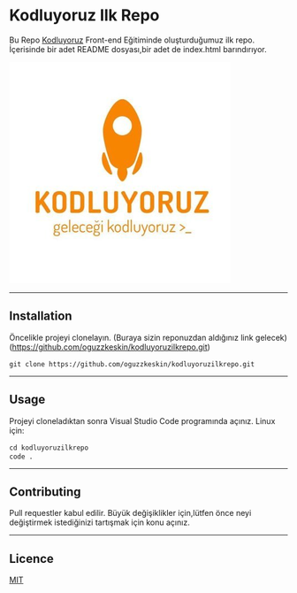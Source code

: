 # **Kodluyoruz Ilk Repo**
Bu Repo [Kodluyoruz](kodluyoruz.org) Front-end Eğitiminde oluşturduğumuz ilk repo. İçerisinde bir adet README dosyası,bir adet de index.html barındırıyor.

![Kodluyoruz Logo](https://raw.githubusercontent.com/Kodluyoruz/taskforce/git/git/markdown-nedir-nasil-kullaniriz-/figures/kodluyoruz_logo.jpg)

-----------------
## **Installation** 
Öncelikle projeyi clonelayın. (Buraya sizin reponuzdan aldığınız link gelecek) (https://github.com/oguzzkeskin/kodluyoruzilkrepo.git)
```
git clone https://github.com/oguzzkeskin/kodluyoruzilkrepo.git
```
----------------------------------
## **Usage**
Projeyi cloneladıktan sonra Visual Studio Code programında açınız.
Linux için:
```
cd kodluyoruzilkrepo
code .
```
------------------------
## **Contributing**

Pull requestler kabul edilir. Büyük değişiklikler için,lütfen önce neyi değiştirmek istediğinizi tartışmak için konu açınız.

-------------------

## **Licence**

[MIT](https://choosealicense.com/licenses/mit/)
